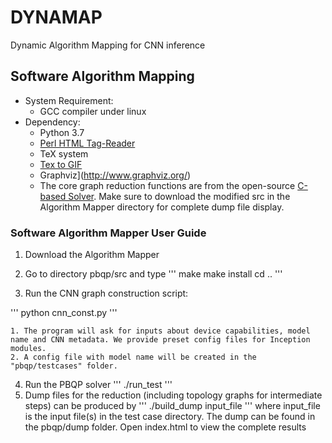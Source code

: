 # DYNAMAP
Dynamic Algorithm Mapping for CNN inference

## Software Algorithm Mapping

- System Requirement:
	- GCC compiler under linux
- Dependency:
	- Python 3.7
    - [Perl HTML Tag-Reader](http://pepper.linuxfocus.org/~guido/index.html#TagReader)
    - TeX system
    - [Tex to GIF](http://www.fourmilab.ch/webtools/textogif/textogif.html)
    - Graphviz](http://www.graphviz.org/)
    - The core graph reduction functions are from the open-source [C-based Solver](http://www.complang.tuwien.ac.at/scholz/pbqp.html). Make sure to download the modified src in the Algorithm Mapper directory for complete dump file display.

### Software Algorithm Mapper User Guide

1. Download the Algorithm Mapper

2. Go to directory pbqp/src and type
'''
    make
    make install
    cd ..
'''
   
3. Run the CNN graph construction script:

'''
    python cnn_const.py
'''

	1. The program will ask for inputs about device capabilities, model name and CNN metadata. We provide preset config files for Inception modules.
	2. A config file with model name will be created in the "pbqp/testcases" folder.
4. Run the PBQP solver
'''
    ./run_test
'''
5. Dump files for the reduction (including topology graphs for intermediate steps) can be produced by 
'''
    ./build_dump input_file
'''
where input_file is the input file(s) in the test case directory. The dump can be found in the pbqp/dump folder. Open index.html to view the complete results



